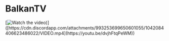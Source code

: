 # BalkanTV

[![Watch the video]([https://media.discordapp.net/attachments/993253699650601055/1042084860442980392/image.png?width=1369&height=669](https://media.discordapp.net/attachments/993253699650601055/1042085431417786399/image.png?width=1301&height=670)))]([https://cdn.discordapp.com/attachments/993253699650601055/1042084406623486022/VIDEO.mp4](https://youtu.be/dvjhFtqPeWM))
